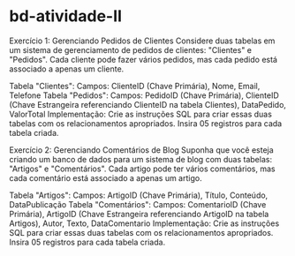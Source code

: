 # bd-atividade-II
Exercício 1: Gerenciando Pedidos de Clientes
Considere duas tabelas em um sistema de gerenciamento de pedidos de clientes: "Clientes" e "Pedidos". Cada cliente pode fazer vários pedidos, mas cada pedido está associado a apenas um cliente.

Tabela "Clientes":
Campos: ClienteID (Chave Primária), Nome, Email, Telefone
Tabela "Pedidos":
Campos: PedidoID (Chave Primária), ClienteID (Chave Estrangeira referenciando ClienteID na tabela Clientes), DataPedido, ValorTotal
Implementação: 
Crie as instruções SQL para criar essas duas tabelas com os relacionamentos apropriados.
Insira 05 registros para cada tabela criada.

Exercício 2: Gerenciando Comentários de Blog
Suponha que você esteja criando um banco de dados para um sistema de blog com duas tabelas: "Artigos" e "Comentários". Cada artigo pode ter vários comentários, mas cada comentário está associado a apenas um artigo.

Tabela "Artigos":
Campos: ArtigoID (Chave Primária), Título, Conteúdo, DataPublicação
Tabela "Comentários":
Campos: ComentarioID (Chave Primária), ArtigoID (Chave Estrangeira referenciando ArtigoID na tabela Artigos), Autor, Texto, DataComentario
Implementação: 
Crie as instruções SQL para criar essas duas tabelas com os relacionamentos apropriados.
Insira 05 registros para cada tabela criada.
